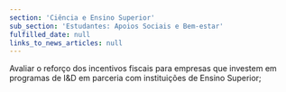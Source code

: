 ```yaml
---
section: 'Ciência e Ensino Superior'
sub_section: 'Estudantes: Apoios Sociais e Bem-estar'
fulfilled_date: null
links_to_news_articles: null
---
```


Avaliar o reforço dos incentivos fiscais para empresas que investem em programas de I&D em parceria com instituições de Ensino Superior;
